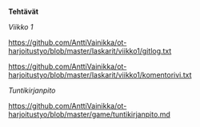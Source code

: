 **Tehtävät**


*Viikko 1*

https://github.com/AnttiVainikka/ot-harjoitustyo/blob/master/laskarit/viikko1/gitlog.txt

https://github.com/AnttiVainikka/ot-harjoitustyo/blob/master/laskarit/viikko1/komentorivi.txt





*Tuntikirjanpito*

https://github.com/AnttiVainikka/ot-harjoitustyo/blob/master/game/tuntikirjanpito.md
